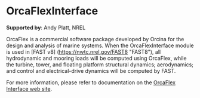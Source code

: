 # OrcaFlexInterface


**Supported by**: Andy Platt, NREL

OrcaFlex is a commercial software package developed by Orcina for the design and analysis of marine systems. When the OrcaFlexInterface module 
is used in [FAST v8] (https://nwtc.nrel.gov/FAST8 "FAST8"), all hydrodynamic and mooring loads will be computed using OrcaFlex, while the turbine, 
tower, and floating platform structural dynamics; aerodynamics; and control and electrical-drive dynamics will be computed by FAST.

For more information, please refer to documentation on the [OrcaFlex Interface web site](https://nwtc.nrel.gov/OrcaFlexInterface "OrcaFlexInterface").

